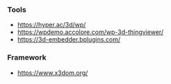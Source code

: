 ### Tools
- https://hyper.ac/3d/wp/
- https://wpdemo.accolore.com/wp-3d-thingviewer/
- https://3d-embedder.bplugins.com/



### Framework
- https://www.x3dom.org/